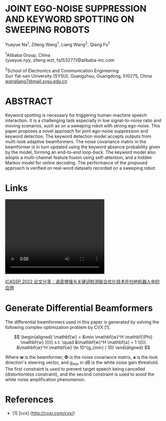 # JOINT EGO-NOISE SUPPRESSION AND KEYWORD SPOTTING ON SWEEPING ROBOTS

Yueyue Na<sup>1</sup>, Ziteng Wang<sup>1</sup>, Liang Wang<sup>2</sup>, Qiang Fu<sup>1</sup>

<sup>1</sup>Alibaba Group, China </br>
{yueyue.nyy, ziteng.wzt, fq153277}@alibaba-inc.com

<sup>2</sup>School of Electronics and Communication Engineering </br>
Sun Yat-sen University (SYSU), Guangzhou, Guangdong, 510275, China </br>
wangliang7@mail.sysu.edu.cn

# ABSTRACT
Keyword spotting is necessary for triggering human-machine speech interaction. It is a challenging task especially in low signal-to-noise ratio and moving scenarios, such as on a sweeping robot with strong ego-noise. This paper proposes a novel approach for joint ego-noise suppression and keyword detection. The keyword detection model accepts outputs from multi-look adaptive beamformers. The noise covariance matrix in the beamformer is in turn updated using the keyword absence probability given by the model, forming an end-to-end loop-back. The keyword model also adopts a multi-channel feature fusion using self-attention, and a hidden Markov model for online decoding. The performance of the proposed approach is verified on real-word datasets recorded on a sweeping robot.

# Links

<video src="video.mp4" controls="controls" width="320" height="240"></video>

[ICASSP 2022 论文分享：语音增强与关键词检测联合优化技术在扫地机器人中的应用](https://mp.weixin.qq.com/s/oF3v9yw6AyffBr-fu1idwA)

# Generate Differential Beamformers
The differential beamformers used in this paper is generated by solving the following complex optimization problem by CVX [1].

$$
\begin{aligned}
    \mathbf{w} = &\min \mathbf{w}^H \mathbf{\Phi} \mathbf{w} \\\\\\
    s.t. \quad &\mathbf{w}^H \mathbf{a} = 1 \\\\\\
               &\mathbf{w}^H \mathbf{w} \le 10^{g_{min} / 10}
\end{aligned}
$$

Where $\mathbf{w}$ is the beamformer, $\mathbf{\Phi}$ is the noise covariance matrix, $\mathbf{a}$ is the look direction's steering vector, and $g_{min}$ in dB is the white noise gain threshold. The first constraint is used to prevent target speech being cancelled (distortionless constraint), and the second constraint is used to avoid the white noise amplification phenomenon.

# References
- [1] [cvx] (http://cvxr.com/cvx/)
